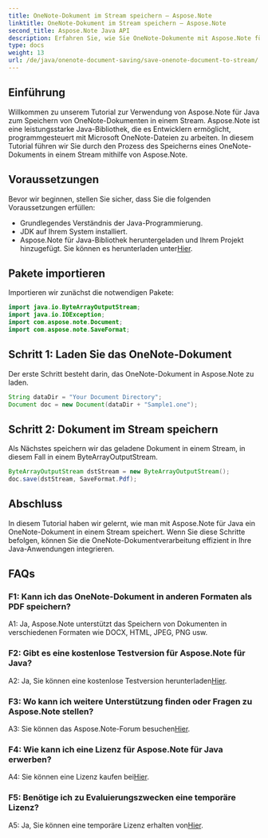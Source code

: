 ```yaml
---
title: OneNote-Dokument im Stream speichern – Aspose.Note
linktitle: OneNote-Dokument im Stream speichern – Aspose.Note
second_title: Aspose.Note Java API
description: Erfahren Sie, wie Sie OneNote-Dokumente mit Aspose.Note für Java in einem Stream speichern. Folgen Sie unserem Schritt-für-Schritt-Tutorial für eine effiziente Integration in Ihre Java-Anwendungen.
type: docs
weight: 13
url: /de/java/onenote-document-saving/save-onenote-document-to-stream/
---
```

## Einführung

Willkommen zu unserem Tutorial zur Verwendung von Aspose.Note für Java zum Speichern von OneNote-Dokumenten in einem Stream. Aspose.Note ist eine leistungsstarke Java-Bibliothek, die es Entwicklern ermöglicht, programmgesteuert mit Microsoft OneNote-Dateien zu arbeiten. In diesem Tutorial führen wir Sie durch den Prozess des Speicherns eines OneNote-Dokuments in einem Stream mithilfe von Aspose.Note.

## Voraussetzungen

Bevor wir beginnen, stellen Sie sicher, dass Sie die folgenden Voraussetzungen erfüllen:

- Grundlegendes Verständnis der Java-Programmierung.
- JDK auf Ihrem System installiert.
-  Aspose.Note für Java-Bibliothek heruntergeladen und Ihrem Projekt hinzugefügt. Sie können es herunterladen unter[Hier](https://releases.aspose.com/note/java/).

## Pakete importieren

Importieren wir zunächst die notwendigen Pakete:

```java
import java.io.ByteArrayOutputStream;
import java.io.IOException;
import com.aspose.note.Document;
import com.aspose.note.SaveFormat;
```

## Schritt 1: Laden Sie das OneNote-Dokument

Der erste Schritt besteht darin, das OneNote-Dokument in Aspose.Note zu laden.

```java
String dataDir = "Your Document Directory";
Document doc = new Document(dataDir + "Sample1.one");
```

## Schritt 2: Dokument im Stream speichern

Als Nächstes speichern wir das geladene Dokument in einem Stream, in diesem Fall in einem ByteArrayOutputStream.

```java
ByteArrayOutputStream dstStream = new ByteArrayOutputStream();
doc.save(dstStream, SaveFormat.Pdf);
```

## Abschluss

In diesem Tutorial haben wir gelernt, wie man mit Aspose.Note für Java ein OneNote-Dokument in einem Stream speichert. Wenn Sie diese Schritte befolgen, können Sie die OneNote-Dokumentverarbeitung effizient in Ihre Java-Anwendungen integrieren.

## FAQs

### F1: Kann ich das OneNote-Dokument in anderen Formaten als PDF speichern?

A1: Ja, Aspose.Note unterstützt das Speichern von Dokumenten in verschiedenen Formaten wie DOCX, HTML, JPEG, PNG usw. 

### F2: Gibt es eine kostenlose Testversion für Aspose.Note für Java?

 A2: Ja, Sie können eine kostenlose Testversion herunterladen[Hier](https://releases.aspose.com/).

### F3: Wo kann ich weitere Unterstützung finden oder Fragen zu Aspose.Note stellen?

 A3: Sie können das Aspose.Note-Forum besuchen[Hier](https://forum.aspose.com/c/note/28).

### F4: Wie kann ich eine Lizenz für Aspose.Note für Java erwerben?

 A4: Sie können eine Lizenz kaufen bei[Hier](https://purchase.aspose.com/buy).

### F5: Benötige ich zu Evaluierungszwecken eine temporäre Lizenz?

 A5: Ja, Sie können eine temporäre Lizenz erhalten von[Hier](https://purchase.aspose.com/temporary-license/).